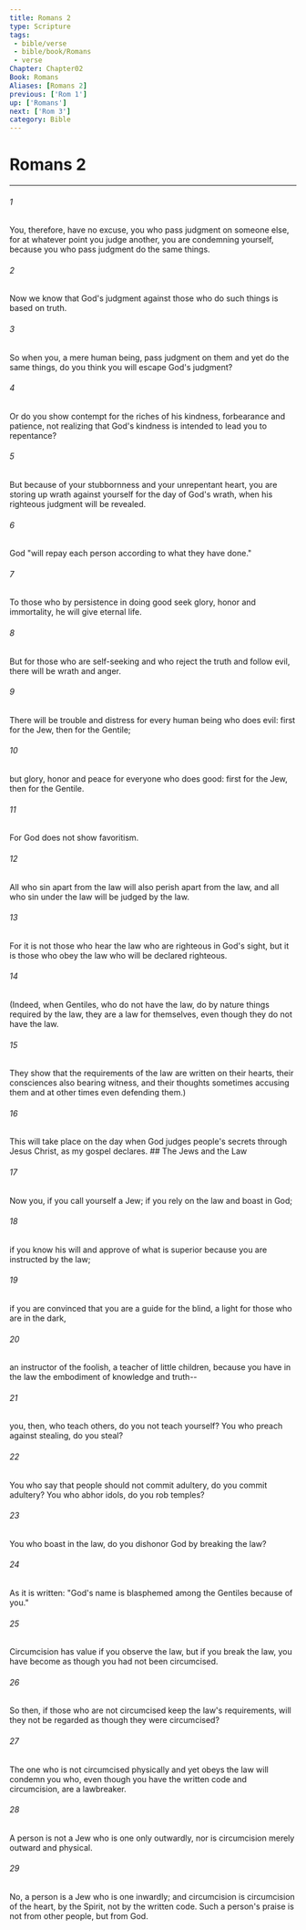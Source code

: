```yaml
---
title: Romans 2
type: Scripture
tags:
 - bible/verse
 - bible/book/Romans
 - verse
Chapter: Chapter02
Book: Romans
Aliases: [Romans 2]
previous: ['Rom 1']
up: ['Romans']
next: ['Rom 3']
category: Bible
---
```

# Romans 2

***


###### 1 
You, therefore, have no excuse, you who pass judgment on someone else, for at whatever point you judge another, you are condemning yourself, because you who pass judgment do the same things. 

###### 2 
Now we know that God's judgment against those who do such things is based on truth. 

###### 3 
So when you, a mere human being, pass judgment on them and yet do the same things, do you think you will escape God's judgment? 

###### 4 
Or do you show contempt for the riches of his kindness, forbearance and patience, not realizing that God's kindness is intended to lead you to repentance? 

###### 5 
But because of your stubbornness and your unrepentant heart, you are storing up wrath against yourself for the day of God's wrath, when his righteous judgment will be revealed. 

###### 6 
God "will repay each person according to what they have done." 

###### 7 
To those who by persistence in doing good seek glory, honor and immortality, he will give eternal life. 

###### 8 
But for those who are self-seeking and who reject the truth and follow evil, there will be wrath and anger. 

###### 9 
There will be trouble and distress for every human being who does evil: first for the Jew, then for the Gentile; 

###### 10 
but glory, honor and peace for everyone who does good: first for the Jew, then for the Gentile. 

###### 11 
For God does not show favoritism. 

###### 12 
All who sin apart from the law will also perish apart from the law, and all who sin under the law will be judged by the law. 

###### 13 
For it is not those who hear the law who are righteous in God's sight, but it is those who obey the law who will be declared righteous. 

###### 14 
(Indeed, when Gentiles, who do not have the law, do by nature things required by the law, they are a law for themselves, even though they do not have the law. 

###### 15 
They show that the requirements of the law are written on their hearts, their consciences also bearing witness, and their thoughts sometimes accusing them and at other times even defending them.) 

###### 16 
This will take place on the day when God judges people's secrets through Jesus Christ, as my gospel declares. ## The Jews and the Law 

###### 17 
Now you, if you call yourself a Jew; if you rely on the law and boast in God; 

###### 18 
if you know his will and approve of what is superior because you are instructed by the law; 

###### 19 
if you are convinced that you are a guide for the blind, a light for those who are in the dark, 

###### 20 
an instructor of the foolish, a teacher of little children, because you have in the law the embodiment of knowledge and truth-- 

###### 21 
you, then, who teach others, do you not teach yourself? You who preach against stealing, do you steal? 

###### 22 
You who say that people should not commit adultery, do you commit adultery? You who abhor idols, do you rob temples? 

###### 23 
You who boast in the law, do you dishonor God by breaking the law? 

###### 24 
As it is written: "God's name is blasphemed among the Gentiles because of you." 

###### 25 
Circumcision has value if you observe the law, but if you break the law, you have become as though you had not been circumcised. 

###### 26 
So then, if those who are not circumcised keep the law's requirements, will they not be regarded as though they were circumcised? 

###### 27 
The one who is not circumcised physically and yet obeys the law will condemn you who, even though you have the written code and circumcision, are a lawbreaker. 

###### 28 
A person is not a Jew who is one only outwardly, nor is circumcision merely outward and physical. 

###### 29 
No, a person is a Jew who is one inwardly; and circumcision is circumcision of the heart, by the Spirit, not by the written code. Such a person's praise is not from other people, but from God. 
